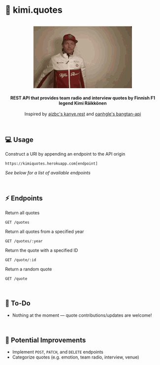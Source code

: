 # :checkered_flag: kimi.quotes

<br />
<div align=center>
    <img src='kimi.gif' width=320 height=201 />
</div>

<h4 align=center>
    REST API that provides team radio and interview quotes by Finnish F1 legend Kimi Räikkönen
</h4>

<p align=center>
	Inspired by <a href=https://github.com/ajzbc/kanye.rest>ajzbc's kanye.rest</a> and <a href=https://github.com/oanhgle/bangtan-api>oanhgle's bangtan-api</a>
</p>
<br />

## :computer: Usage
Construct a URI by appending an endpoint to the API origin
```
https://kimiquotes.herokuapp.com[endpoint]
```
<p><em>See below for a list of available endpoints</em></p>
<br />

## :zap: Endpoints
Return all quotes
```
GET /quotes
```
Return all quotes from a specified year
```
GET /quotes/:year
```
Return the quote with a specified ID
```
GET /quote/:id
```
Return a random quote
```
GET /quote
```
<br />

## :memo: To-Do
 - Nothing at the moment — quote contributions/updates are welcome!
<br />

## :star2: Potential Improvements
 - Implement `POST`, `PATCH`, and `DELETE` endpoints
 - Categorize quotes (e.g. emotion, team radio, interview, venue)
<br />
